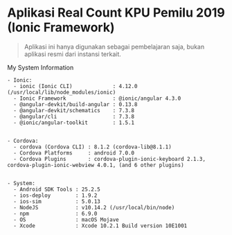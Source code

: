 # Aplikasi Real Count KPU Pemilu 2019 (Ionic Framework)
> Aplikasi ini hanya digunakan sebagai pembelajaran saja, bukan aplikasi resmi dari instansi terkait.


My System Information
```
- Ionic:
  - ionic (Ionic CLI)             : 4.12.0 (/usr/local/lib/node_modules/ionic)
  - Ionic Framework               : @ionic/angular 4.3.0
  - @angular-devkit/build-angular : 0.13.8
  - @angular-devkit/schematics    : 7.3.8
  - @angular/cli                  : 7.3.8
  - @ionic/angular-toolkit        : 1.5.1


- Cordova:
  - cordova (Cordova CLI) : 8.1.2 (cordova-lib@8.1.1) 
  - Cordova Platforms     : android 7.0.0
  - Cordova Plugins       : cordova-plugin-ionic-keyboard 2.1.3, cordova-plugin-ionic-webview 4.0.1, (and 6 other plugins)


- System:
  - Android SDK Tools : 25.2.5
  - ios-deploy        : 1.9.2
  - ios-sim           : 5.0.13
  - NodeJS            : v10.14.2 (/usr/local/bin/node)
  - npm               : 6.9.0 
  - OS                : macOS Mojave
  - Xcode             : Xcode 10.2.1 Build version 10E1001
```
